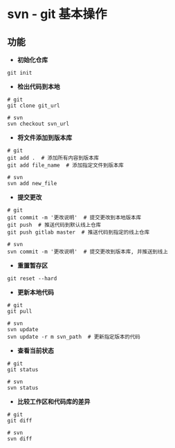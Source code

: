 # svn - git 基本操作

## 功能

- **初始化仓库**

```
git init
```

- **检出代码到本地**

```
# git
git clone git_url

# svn
svn checkout svn_url
```

- **将文件添加到版本库**

```
# git
git add .  # 添加所有内容到版本库
git add file_name  # 添加指定文件到版本库

# svn
svn add new_file
```

- **提交更改**

```
# git
git commit -m '更改说明'  # 提交更改到本地版本库
git push  # 推送代码到默认线上仓库
git push gitlab master  # 推送代码到指定的线上仓库

# svn
svn commit -m '更改说明'  # 提交更改到版本库, 并推送到线上
```

- **重置暂存区**

```
git reset --hard
```

- **更新本地代码**

```
# git
git pull

# svn
svn update
svn update -r m svn_path  # 更新指定版本的代码
```

- **查看当前状态**

```
# git
git status

# svn
svn status
```

- **比较工作区和代码库的差异**

```
# git
git diff

# svn
svn diff
```

